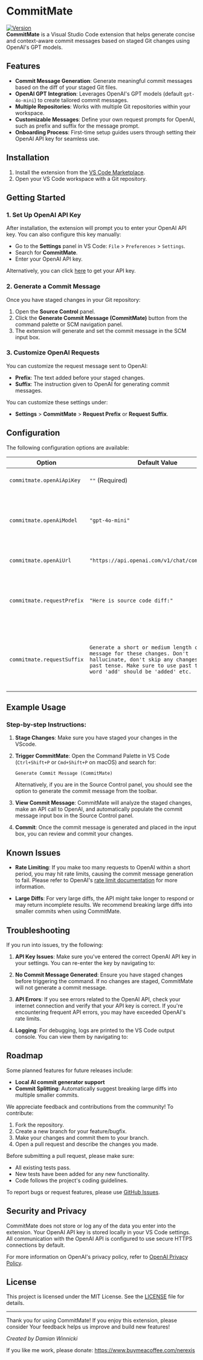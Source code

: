 # CommitMate

[![Version](https://img.shields.io/badge/version-0.0.2-blue.svg)](https://marketplace.visualstudio.com/items?itemName=commitmate.commitmate)  
**CommitMate** is a Visual Studio Code extension that helps generate concise and context-aware commit messages based on staged Git changes using OpenAI's GPT models.

## Features

- **Commit Message Generation**: Generate meaningful commit messages based on the diff of your staged Git files.
- **OpenAI GPT Integration**: Leverages OpenAI's GPT models (default `gpt-4o-mini`) to create tailored commit messages.
- **Multiple Repositories**: Works with multiple Git repositories within your workspace.
- **Customizable Messages**: Define your own request prompts for OpenAI, such as prefix and suffix for the message prompt.
- **Onboarding Process**: First-time setup guides users through setting their OpenAI API key for seamless use.

## Installation

1. Install the extension from the [VS Code Marketplace](https://marketplace.visualstudio.com/items?itemName=commitmate.commitmate).
2. Open your VS Code workspace with a Git repository.

## Getting Started

### 1. Set Up OpenAI API Key
After installation, the extension will prompt you to enter your OpenAI API key. You can also configure this key manually:

- Go to the **Settings** panel in VS Code: `File` > `Preferences` > `Settings`.
- Search for **CommitMate**.
- Enter your OpenAI API key.

Alternatively, you can click [here](https://platform.openai.com/account/api-keys) to get your API key.

### 2. Generate a Commit Message

Once you have staged changes in your Git repository:
1. Open the **Source Control** panel.
2. Click the **Generate Commit Message (CommitMate)** button from the command palette or SCM navigation panel.
3. The extension will generate and set the commit message in the SCM input box.

### 3. Customize OpenAI Requests

You can customize the request message sent to OpenAI:
- **Prefix**: The text added before your staged changes.
- **Suffix**: The instruction given to OpenAI for generating commit messages.

You can customize these settings under:
- **Settings** > **CommitMate** > **Request Prefix** or **Request Suffix**.

## Configuration

The following configuration options are available:

| Option                         | Default Value                                                         | Description                                                                                                 |
|---------------------------------|-----------------------------------------------------------------------|-------------------------------------------------------------------------------------------------------------|
| `commitmate.openAiApiKey`       | `""` (Required)                                                       | Your OpenAI API key.                                                                                         |
| `commitmate.openAiModel`        | `"gpt-4o-mini"`                                                     | The GPT model to use (you can set this to a custom model if desired).                                        |
| `commitmate.openAiUrl`          | `"https://api.openai.com/v1/chat/completions"`                         | The URL of the OpenAI API.                                                                                   |
| `commitmate.requestPrefix`      | `"Here is source code diff:"`                                          | Text added at the beginning of the request sent to OpenAI.                                                   |
| `commitmate.requestSuffix`      | `Generate a short or medium length commit message for these changes. Don't hallucinate, don't skip any changes, use past tense. Make sure to use past tense like word 'add' should be 'added' etc.`| Instructions sent to OpenAI to guide the generation of the commit message.                                   |

## Example Usage

### Step-by-step Instructions:

1. **Stage Changes**: Make sure you have staged your changes in the VScode.
2. **Trigger CommitMate**: Open the Command Palette in VS Code (`Ctrl+Shift+P` or `Cmd+Shift+P` on macOS) and search for:

    ```
    Generate Commit Message (CommitMate)
    ```

    Alternatively, if you are in the Source Control panel, you should see the option to generate the commit message from the toolbar.

3. **View Commit Message**: CommitMate will analyze the staged changes, make an API call to OpenAI, and automatically populate the commit message input box in the Source Control panel.

4. **Commit**: Once the commit message is generated and placed in the input box, you can review and commit your changes.

## Known Issues

- **Rate Limiting**: If you make too many requests to OpenAI within a short period, you may hit rate limits, causing the commit message generation to fail. Please refer to OpenAI's [rate limit documentation](https://platform.openai.com/docs/guides/rate-limits) for more information.
  
- **Large Diffs**: For very large diffs, the API might take longer to respond or may return incomplete results. We recommend breaking large diffs into smaller commits when using CommitMate. 

## Troubleshooting

If you run into issues, try the following:

1. **API Key Issues**: Make sure you've entered the correct OpenAI API key in your settings. You can re-enter the key by navigating to:
   
2. **No Commit Message Generated**: Ensure you have staged changes before triggering the command. If no changes are staged, CommitMate will not generate a commit message.

3. **API Errors**: If you see errors related to the OpenAI API, check your internet connection and verify that your API key is correct. If you're encountering frequent API errors, you may have exceeded OpenAI's rate limits.

4. **Logging**: For debugging, logs are printed to the VS Code output console. You can view them by navigating to:

## Roadmap

Some planned features for future releases include:
- **Local AI commit generator support**
- **Commit Splitting**: Automatically suggest breaking large diffs into multiple smaller commits.

We appreciate feedback and contributions from the community! To contribute:

1. Fork the repository.
2. Create a new branch for your feature/bugfix.
3. Make your changes and commit them to your branch.
4. Open a pull request and describe the changes you made.

Before submitting a pull request, please make sure:

- All existing tests pass.
- New tests have been added for any new functionality.
- Code follows the project's coding guidelines.

To report bugs or request features, please use [GitHub Issues](https://github.com/yourusername/commitmate/issues).

## Security and Privacy

CommitMate does not store or log any of the data you enter into the extension. Your OpenAI API key is stored locally in your VS Code settings. All communication with the OpenAI API is configured to use secure HTTPS connections by default.

For more information on OpenAI's privacy policy, refer to [OpenAI Privacy Policy](https://platform.openai.com/privacy).

## License

This project is licensed under the MIT License. See the [LICENSE](https://github.com/nerexis/commitmate/blob/main/LICENSE) file for details.

---

Thank you for using CommitMate! If you enjoy this extension, please consider Your feedback helps us improve and build new features!

*Created by Damian Winnicki*

If you like me work, please donate:
https://www.buymeacoffee.com/nerexis
